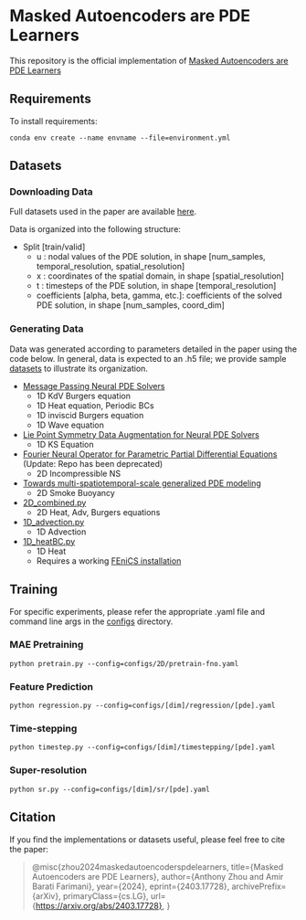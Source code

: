 # Masked Autoencoders are PDE Learners

This repository is the official implementation of [Masked Autoencoders are PDE Learners](https://arxiv.org/abs/2403.17728)

## Requirements

To install requirements:

```setup
conda env create --name envname --file=environment.yml
```

## Datasets
### Downloading Data
Full datasets used in the paper are available [here](https://zenodo.org/records/13355846). 

Data is organized into the following structure:

- Split [train/valid]
    - u : nodal values of the PDE solution, in shape [num_samples, temporal_resolution, spatial_resolution]
    - x : coordinates of the spatial domain, in shape [spatial_resolution]
    - t : timesteps of the PDE solution, in shape [temporal_resolution]
    - coefficients [alpha, beta, gamma, etc.]: coefficients of the solved PDE solution, in shape [num_samples, coord_dim]
      
### Generating Data
Data was generated according to parameters detailed in the paper using the code below. In general, data is expected to an .h5 file; we provide sample [datasets](data_gen/data/) to illustrate its organization.

- [Message Passing Neural PDE Solvers](https://github.com/brandstetter-johannes/MP-Neural-PDE-Solvers?tab=readme-ov-file)
    - 1D KdV Burgers equation
    - 1D Heat equation, Periodic BCs
    - 1D inviscid Burgers equation
    - 1D Wave equation
- [Lie Point Symmetry Data Augmentation for Neural PDE Solvers](https://github.com/brandstetter-johannes/LPSDA)
    - 1D KS Equation
- [Fourier Neural Operator for Parametric Partial Differential Equations](https://github.com/khassibi/fourier-neural-operator) (Update: Repo has been deprecated)
    - 2D Incompressible NS
- [Towards multi-spatiotemporal-scale generalized PDE modeling](https://huggingface.co/datasets/pdearena/NavierStokes-2D-conditoned)
    - 2D Smoke Buoyancy 
- [2D_combined.py](data_gen/2D_combined.py)
    - 2D Heat, Adv, Burgers equations
- [1D_advection.py](data_gen/1D_advection.py)
    - 1D Advection
- [1D_heatBC.py](data_gen/1D_heatBC.py)
    - 1D Heat 
    - Requires a working [FEniCS installation](https://fenicsproject.org/download/archive/)


## Training
For specific experiments, please refer the appropriate .yaml file and command line args in the [configs](configs) directory.

### MAE Pretraining
```
python pretrain.py --config=configs/2D/pretrain-fno.yaml
```
### Feature Prediction
```
python regression.py --config=configs/[dim]/regression/[pde].yaml 
```
### Time-stepping
```
python timestep.py --config=configs/[dim]/timestepping/[pde].yaml 
```
### Super-resolution
```
python sr.py --config=configs/[dim]/sr/[pde].yaml 
```

## Citation
If you find the implementations or datasets useful, please feel free to cite the paper:
>@misc{zhou2024maskedautoencoderspdelearners,
>title={Masked Autoencoders are PDE Learners}, 
>author={Anthony Zhou and Amir Barati Farimani},
>year={2024},
>eprint={2403.17728},
>archivePrefix={arXiv},
>primaryClass={cs.LG},
>url={https://arxiv.org/abs/2403.17728},
>}
